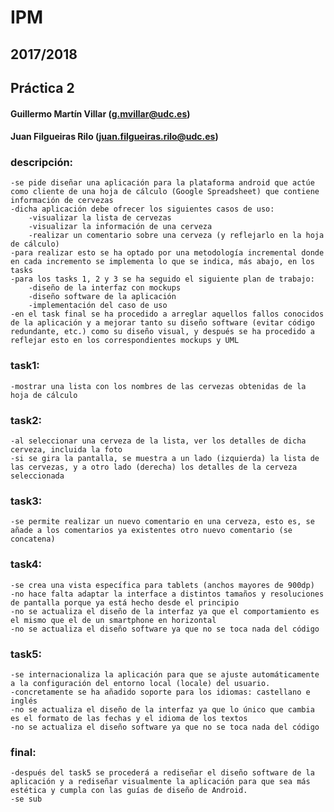 # IPM

## 2017/2018

## Práctica 2

#### Guillermo Martín Villar (g.mvillar@udc.es)

#### Juan Filgueiras Rilo (juan.filgueiras.rilo@udc.es)

### descripción:
	-se pide diseñar una aplicación para la plataforma android que actúe como cliente de una hoja de cálculo (Google Spreadsheet) que contiene información de cervezas
	-dicha aplicación debe ofrecer los siguientes casos de uso:
		-visualizar la lista de cervezas
		-visualizar la información de una cerveza
		-realizar un comentario sobre una cerveza (y reflejarlo en la hoja de cálculo)
	-para realizar esto se ha optado por una metodología incremental donde en cada incremento se implementa lo que se indica, más abajo, en los tasks
	-para los tasks 1, 2 y 3 se ha seguido el siguiente plan de trabajo:
		-diseño de la interfaz con mockups
		-diseño software de la aplicación
		-implementación del caso de uso
	-en el task final se ha procedido a arreglar aquellos fallos conocidos de la aplicación y a mejorar tanto su diseño software (evitar código redundante, etc.) como su diseño visual, y después se ha procedido a reflejar esto en los correspondientes mockups y UML

### task1: 
	-mostrar una lista con los nombres de las cervezas obtenidas de la hoja de cálculo

### task2: 
	-al seleccionar una cerveza de la lista, ver los detalles de dicha cerveza, incluida la foto
	-si se gira la pantalla, se muestra a un lado (izquierda) la lista de las cervezas, y a otro lado (derecha) los detalles de la cerveza seleccionada

### task3:
	-se permite realizar un nuevo comentario en una cerveza, esto es, se añade a los comentarios ya existentes otro nuevo comentario (se concatena)

### task4:
	-se crea una vista específica para tablets (anchos mayores de 900dp)
	-no hace falta adaptar la interface a distintos tamaños y resoluciones de pantalla porque ya está hecho desde el principio
	-no se actualiza el diseño de la interfaz ya que el comportamiento es el mismo que el de un smartphone en horizontal
	-no se actualiza el diseño software ya que no se toca nada del código

### task5:
	-se internacionaliza la aplicación para que se ajuste automáticamente a la configuración del entorno local (locale) del usuario.
	-concretamente se ha añadido soporte para los idiomas: castellano e inglés
	-no se actualiza el diseño de la interfaz ya que lo único que cambia es el formato de las fechas y el idioma de los textos
	-no se actualiza el diseño software ya que no se toca nada del código

### final:
	-después del task5 se procederá a rediseñar el diseño software de la aplicación y a rediseñar visualmente la aplicación para que sea más estética y cumpla con las guías de diseño de Android.
	-se sub